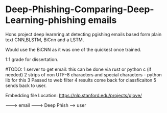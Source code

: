# Deep-Phishing-Comparing-Deep-Learning-phishing emails
Hons project deep learnring at detecting pgishing emails based form plain text CNN,BLSTM, BiCnn and a LSTM.

Would use the BiCNN as it was one of the quickest once trained. 

1:1 grade for dissertation. 

#TODO:
1 server to get email: this can be done via rust or python c (if needed) 
2 strips of non UTF-8 characters and special characters - python lib for this 
3 Passed to web filter
4 results come back for classficaiton 
5 sends back to user. 

Embedding file Location:
https://nlp.stanford.edu/projects/glove/


---> email ---> Deep Phish --> user 
